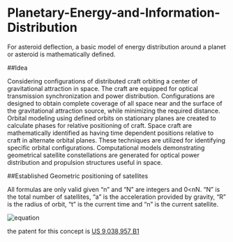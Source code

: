 Planetary-Energy-and-Information-Distribution
=============================================

For asteroid deflection, a basic model of energy distribution around a planet or asteroid is mathematically defined.


##Idea

Considering configurations of distributed craft orbiting a center of gravitational attraction in space. The craft are equipped for optical transmission synchronization and power distribution. Configurations are designed to obtain complete coverage of all space near and the surface of the gravitational attraction source, while minimizing the required distance. Orbital modeling using defined orbits on stationary planes are created to calculate phases for relative positioning of craft. Space craft are mathematically identified as having time dependent positions relative to craft in alternate orbital planes. These techniques are utilized for identifying specific orbital configurations. Computational models demonstrating geometrical satellite constellations are generated for optical power distribution and propulsion structures useful in space.

##Established Geometric positioning of satellites

All formulas are only valid given “n” and “N” are integers and 0<nN. “N” is the total number of satellites, “a” is the acceleration provided by gravity, “R” is the radius of orbit, “t” is the current time and “n” is the current satellite.

![equation](http://LukeABurgess.com/formulas2.png)

the patent for this concept is [US 9,038,957 B1](http://ntrs.nasa.gov/archive/nasa/casi.ntrs.nasa.gov/20150009357.pdf)
